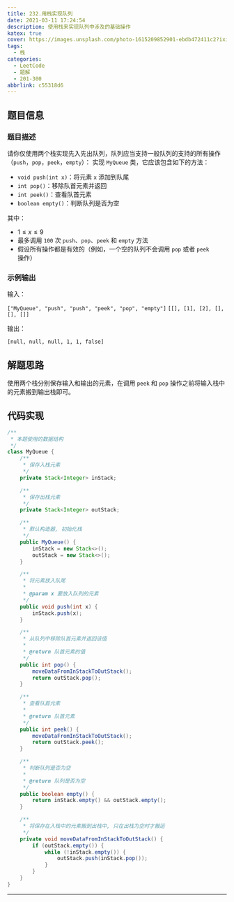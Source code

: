 ```yaml
---
title: 232.用栈实现队列
date: 2021-03-11 17:24:54
description: 使用栈来实现队列中涉及的基础操作
katex: true
cover: https://images.unsplash.com/photo-1615209852901-ebdb472411c2?ixid=MXwxMjA3fDB8MHxwaG90by1wYWdlfHx8fGVufDB8fHw%3D&ixlib=rb-1.2.1&auto=format&fit=crop&w=1334&q=80
tags:
  - 栈
categories:
  - LeetCode
  - 题解
  - 201-300
abbrlink: c55318d6
---
```


## 题目信息

### 题目描述

请你仅使用两个栈实现先入先出队列，队列应当支持一般队列的支持的所有操作（`push`，`pop`，`peek`，`empty`）：
实现 `MyQueue` 类，它应该包含如下的方法：

* `void push(int x)`：将元素 `x` 添加到队尾
* `int pop()`：移除队首元素并返回
* `int peek()`：查看队首元素
* `boolean empty()`：判断队列是否为空

其中：

* $1 \le x \le 9$
* 最多调用 `100` 次 `push`、`pop`、`peek` 和 `empty` 方法
* 假设所有操作都是有效的（例如，一个空的队列不会调用 `pop` 或者 `peek` 操作）

### 示例输出

输入：

`["MyQueue", "push", "push", "peek", "pop", "empty"]`
`[[], [1], [2], [], [], []]`

输出：

`[null, null, null, 1, 1, false]`

## 解题思路

使用两个栈分别保存输入和输出的元素，在调用 `peek` 和 `pop` 操作之前将输入栈中的元素搬到输出栈即可。

## 代码实现

```java
/**
 * 本题使用的数据结构
 */
class MyQueue {
    /**
     * 保存入栈元素
     */
    private Stack<Integer> inStack;

    /**
     * 保存出栈元素
     */
    private Stack<Integer> outStack;

    /**
     * 默认构造器, 初始化栈
     */
    public MyQueue() {
        inStack = new Stack<>();
        outStack = new Stack<>();
    }

    /**
     * 将元素放入队尾
     *
     * @param x 要放入队列的元素
     */
    public void push(int x) {
        inStack.push(x);
    }

    /**
     * 从队列中移除队首元素并返回该值
     *
     * @return 队首元素的值
     */
    public int pop() {
        moveDataFromInStackToOutStack();
        return outStack.pop();
    }

    /**
     * 查看队首元素
     *
     * @return 队首元素
     */
    public int peek() {
        moveDataFromInStackToOutStack();
        return outStack.peek();
    }

    /**
     * 判断队列是否为空
     *
     * @return 队列是否为空
     */
    public boolean empty() {
        return inStack.empty() && outStack.empty();
    }

    /**
     * 将保存在入栈中的元素搬到出栈中, 只在出栈为空时才搬运
     */
    private void moveDataFromInStackToOutStack() {
        if (outStack.empty()) {
            while (!inStack.empty()) {
                outStack.push(inStack.pop());
            }
        }
    }
}
```

---
